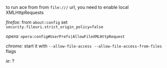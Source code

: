to run ace from from `file:///` url, you need to enable local XMLHttpRequests

_firefox:_  from `about:config` set `security.fileuri.strict_origin_policy=false`

_opera:_  `opera:config#UserPrefs|AllowFileXMLHttpRequest`

_chrome:_  start it with `--allow-file-access --allow-file-access-from-files` flags

_ie:_  ?